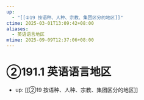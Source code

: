 ```yaml
---
up:
  - "[[②19 按语种、人种、宗教、集团区分的地区]]"
ctime: 2025-03-01T13:09:42+08:00
aliases:
  - 英语语言地区
mtime: 2025-09-09T12:37:06+08:00
---
```


# ②191.1 英语语言地区

- up: [[②19 按语种、人种、宗教、集团区分的地区]]
